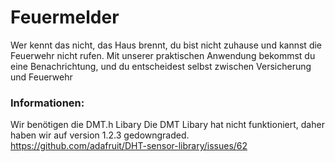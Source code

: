 # Feuermelder
Wer kennt das nicht, das Haus brennt, du bist nicht zuhause und kannst die Feuerwehr nicht rufen.
Mit unserer praktischen Anwendung bekommst du eine Benachrichtung, und du entscheidest selbst zwischen Versicherung und Feuerwehr

### Informationen:
Wir benötigen die DMT.h Libary
Die DMT Libary hat nicht funktioniert, daher haben wir auf version 1.2.3 gedowngraded.
https://github.com/adafruit/DHT-sensor-library/issues/62 
